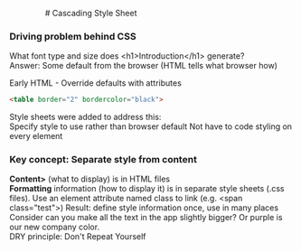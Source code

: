 
&nbsp;&nbsp;&nbsp;&nbsp;&nbsp;&nbsp;&nbsp;&nbsp;&nbsp;&nbsp;&nbsp;&nbsp;&nbsp;&nbsp;&nbsp; # Cascading Style Sheet    
### Driving problem behind CSS
What font type and size does &lt;h1&gt;Introduction&lt;/h1&gt; generate?  
Answer: Some default from the browser (HTML tells what browser how)

Early HTML - Override defaults with attributes
````html
<table border="2" bordercolor="black">
````
    
Style sheets were added to address this:  
Specify style to use rather than browser default Not have to code styling on every element

### Key concept: Separate style from content  
<b>Content></b> (what to display) is in HTML files  
<b>Formatting</b> information (how to display it) is in separate style sheets (.css files). 
Use an element attribute named class to link (e.g. &lt;span class="test"&gt;) 
Result: define style information once, use in many places 
Consider can you make all the text in the app slightly bigger? Or purple is our new company color.  
DRY principle: Don't Repeat Yourself
 
 